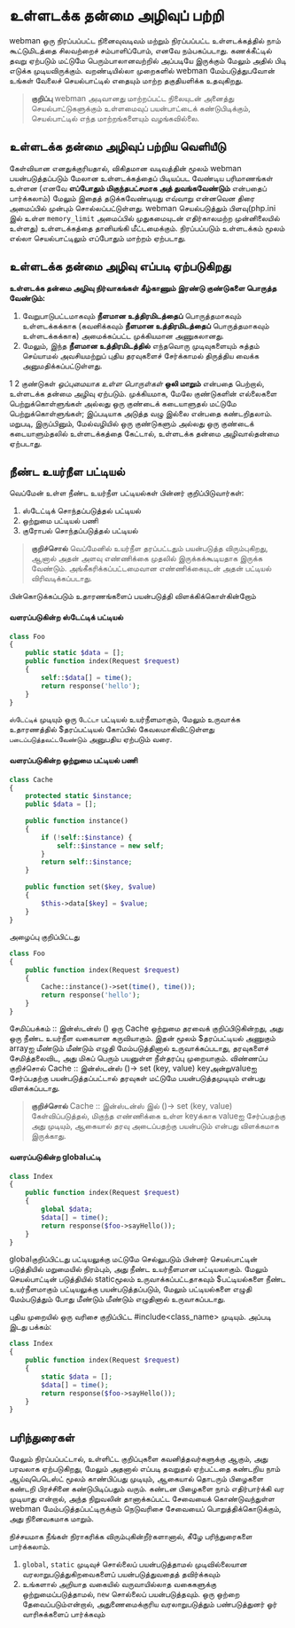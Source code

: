 # உள்ளடக்க தன்மை அழிவுப் பற்றி
webman ஒரு நிரப்பப்பட்ட நினைவுவடிவம் மற்றும் நிரப்பப்பட்ட உள்ளடக்கத்தில் நாம் கூட்டுமிடத்தை சிலவற்றைச் சம்பாளிப்போம், எனவே நம்பகப்படாது. கணக்கீட்டில் தவறு ஏற்படும் மட்டுமே பெரும்பாலானவற்றில் அப்படியே இருக்கும் மேலும் அதில் பிடி எடுக்க முடியவிருக்கும். வறண்டியில்லா முறைகளில் webman மேம்படுத்துபவோன் உங்கள் வேலைச் செயல்பாட்டில் எதையும் மாற்ற தகுதியளிக்க உதவுகிறது.
> **குறிப்பு**
> webman அடிவானது மாற்றப்பட்ட நிலையுடன் அனைத்து செயல்பாட்டுகளுக்கும் உள்ளமைவுப் பயன்பாட்டைக் கண்டுபிடிக்கும், செயல்பாட்டில் எந்த மாற்றங்களையும் வழங்கவில்லை.

## உள்ளடக்க தன்மை அழிவுப் பற்றிய வெளியீடு
கேள்வியான எனதுக்குரியதால், விகிதமான வடிவத்தின் மூலம் webman பயன்படுத்தப்படும் மேலான உள்ளடக்கத்தைப் பிடியப்பட வேண்டிய பரிமாணங்கள் உள்ளன (எனவே **எப்போதும் மிகுந்தபட்சமாக அத் துவங்கவேண்டும்** என்பதைப் பார்க்கலாம்) மேலும் இதைத் தடுக்கவேண்டியது எவ்வாறு என்னவென திரை அமைப்பில் முன்பும் சொல்லப்பட்டுள்ளது. webman செயல்படுத்தும் பிளவு(php.ini இல் உள்ள `memory_limit` அமைப்பில் முதுகமையுடன் எதிர்காலமற்ற முன்னிலையில் உள்ளது) உள்ளடக்கத்தை தானியங்கி மீட்டமைக்கும். நிரப்பப்படும் உள்ளடக்கம் மூலம் எல்லா செயல்பாட்டிலும் எப்போதும் மாற்றம் ஏற்படாது.

## உள்ளடக்க தன்மை அழிவு எப்படி ஏற்படுகிறது
**உள்ளடக்க தன்மை அழிவு நிர்வாகங்கள் கீழ்காணும் இரண்டு குண்டுகளை பொருத்த வேண்டும்:**
1. வேறுபாடுபட்டமாகவும் **நீளமான உத்திரமிடத்தைப்** பொருத்தமாகவும் உள்ளடக்கக்காக (கவனிக்கவும் **நீளமான உத்திரமிடத்தைப்** பொருத்தமாகவும் உள்ளடக்கக்காக) அமைக்கப்பட்ட முக்கியமான அணுகலானது. 
2. மேலும், இந்த **நீளமான உத்திரமிடத்தில்** எந்தவொரு முடிவுகளையும் சுத்தம் செய்யாமல் அவசியமற்றுப் புதிய தரவுகளைச் சேர்க்காமல் திருத்திய வைக்க அனுமதிக்கப்பட்டுள்ளது. 

1 2 குண்டுகள் *ஒப்புமையாக உள்ள பொருள்கள்* **ஒலி மாறும்** என்பதை பெற்றால், உள்ளடக்க தன்மை அழிவு ஏற்படும். முக்கியமாக, மேலே குண்டுகளின் எல்லைகளை பெற்றுக்கொள்ளுங்கள் அல்லது ஒரு குண்டைக் கடையாளுதல் மட்டுமே பெற்றுக்கொள்ளுங்கள்; இப்படியாக அடுத்த வழு இல்லை என்பதை கண்டறிதலாம். மறுபடி, இருப்பினும், மேல்வழியில் ஒரு குண்டுகளும் அல்லது ஒரு குண்டைக் கடையாளும்தலில் உள்ளடக்கத்தை கேட்டால், உள்ளடக்க தன்மை அழிவால்தன்மை ஏற்படாது.
## நீண்ட உயர்நீள பட்டியல்

வெப்மேன் உள்ள நீண்ட உயர்நீள பட்டியல்கள் பின்னர் குறிப்பிடுவார்கள்:
1. ஸ்டேட்டிக் சொந்தப்படுத்தல் பட்டியல்
2. ஒற்றுமை பட்டியல் பணி
3. குரோபல் சொந்தப்படுத்தல் பட்டியல்

> **குறிச்சொல்**
> வெப்மேனில் உயர்நீள தரப்பட்டதும் பயன்படுத்த விரும்புகிறது, ஆனால் அதன் அளவு எண்ணிக்கை முதலில் இருக்கக்கூடியதாக இருக்க வேண்டும். அங்கீகரிக்கப்பட்டமைவான எண்ணிக்கையுடன் அதன் பட்டியல் விரிவடிக்கப்படாது.

பின்கொடுக்கப்படும் உதாரணங்களைப் பயன்படுத்தி விளக்கிக்கொள்கின்றோம்

#### வளரப்படுகின்ற ஸ்டேட்டிக் பட்டியல்
```php
class Foo
{
    public static $data = [];
    public function index(Request $request)
    {
        self::$data[] = time();
        return response('hello');
    }
}
```

`ஸ்டேட்டிக்` முடியும் ஒரு `டேட்டா` பட்டியல் உயர்நீளமாகும், மேலும் உருவாக்க உதாரணத்தில் $தரப்பட்டியல் கோப்பில் கேவலமாகிவிட்டுள்ளது `படைப்படுத்தவட்டவேண்டும்` அனுபதிய ஏற்படும் வரை. 

#### வளரப்படுகின்ற ஒற்றுமை பட்டியல் பணி
```php
class Cache
{
    protected static $instance;
    public $data = [];
    
    public function instance()
    {
        if (!self::$instance) {
            self::$instance = new self;
        }
        return self::$instance;
    }
    
    public function set($key, $value)
    {
        $this->data[$key] = $value;
    }
}
```

அழைப்பு குறிப்பிட்டது
```php
class Foo
{
    public function index(Request $request)
    {
        Cache::instance()->set(time(), time());
        return response('hello');
    }
}
```

சேமிப்பக்கம் :: இன்ஸ்டன்ஸ் () ஒரு Cache ஒற்றுமை தரவைக் குறிப்பிடுகின்றது, அது ஒரு நீண்ட உயர்நீள வகையான கருவியாகும். இதன் மூலம் $தரப்பட்டியல் அணுகும் arrayஐ மீண்டும் மீண்டும் எழுதி மேம்படுத்தினால் உருவாக்கப்படாது, தரவுகளைச் சேமித்தலைவிட, அது மிகப் பெரும் பயனுள்ள நீள்தரப்பு முறையாகும். விண்ணப்ப குறிச்சொல் Cache :: இன்ஸ்டன்ஸ் ()-> set (key, value) keyஅன்றுvalueஐ சேர்ப்பதற்கு பயன்படுத்தப்பட்டால் தரவுகள் மட்டுமே பயன்படுத்தமுடியும் என்பது விளக்கப்படாது.

> **குறிச்சொல்**
> Cache :: இன்ஸ்டன்ஸ் இல் ()-> set (key, value) கேள்விப்படுத்தல், மிகுந்த எண்ணிக்கை உள்ள keyக்காக valueஐ சேர்ப்பதற்கு அது முடியும், ஆகையால் தரவு அடைப்பதற்கு பயன்படும் என்பது விளக்கமாக இருக்காது.

#### வளரப்படுகின்ற globalபட்டி
```php
class Index
{
    public function index(Request $request)
    {
        global $data;
        $data[] = time();
        return response($foo->sayHello());
    }
}
```
globalகுறிப்பிட்டது பட்டியலுக்கு மட்டுமே செல்லுபடும் பின்னர் செயல்பாட்டின் படுத்தியில் மறுமையில் நிரம்பும், அது நீண்ட உயர்நீளமான பட்டியலாகும். மேலும் செயல்பாட்டின் படுத்தியில் staticமூலம் உருவாக்கப்பட்டதாகவும் $பட்டியல்களை நீண்ட உயர்நீளமாகும் பட்டியலுக்கு பயன்படுத்தப்படும், மேலும் பட்டியல்களை எழுதி மேம்படுத்தும் போது மீண்டும் மீண்டும் எழுதினால் உருவாகப்படாது. 

புதிய முறையில் ஒரு வரிசை குறிப்பிட்ட #include<class_name> முடியும். அப்படி இடது பக்கம்:
```php
class Index
{
    public function index(Request $request)
    {
        static $data = [];
        $data[] = time();
        return response($foo->sayHello());
    }
}
```
## பரிந்துரைகள்
மேலும் நிரப்பப்பட்டால், உள்ளிட்ட குறிப்புகளை கவனித்தவர்களுக்கு ஆகும், அது பரவலாக ஏற்படுகிறது, மேலும் அதனால் எப்படி தவறுதல் ஏற்பட்டதை கண்டறிய நாம் ஆய்வுபெடெஸ்ட் மூலம் காண்பிப்பது முடியும், ஆகையால் தொடரும் பிழைகளை கண்டறி பிரச்சினை கண்டுபிடிப்பதும் வரும். கண்டன பிழைகளை நாம் எதிர்பார்க்கி வர முடியாது என்றால், அந்த நிறுவலின் தானாக்கப்பட்ட சேவையைக் கொண்டுவந்துள்ள webman மேம்படுத்தப்பட்டிருக்கும் நெடுவரிசை சேவையைப் பொறுத்திக்கொடுக்கும், அது நினைவகமாக மாறும்.

நிச்சயமாக நீங்கள் நிராகரிக்க விரும்புகின்றீர்களானால், கீழே பரிந்துரைகளை பார்க்கலாம்.
1. `global`, `static` முடிவுச் சொல்லைப் பயன்படுத்தாமல் முடிவில்லையான வரலாறுபடுத்துகிறவைகளைப் பயன்படுத்துவதைத் தவிர்க்கவும்
2. உங்களால் அறியாத வகையில் வருவாயில்லாத வகைகளுக்கு ஒற்றுமைப்படுத்தாமல், `new` சொல்லைப் பயன்படுத்தவும். ஒரு ஒற்றை தேவைப்படும்என்றால், அதுணைமைக்குரிய வரலாறுபடுத்தும் பண்படுத்துனர் ஓர் வாரிசுக்களைப் பார்க்கவும்
